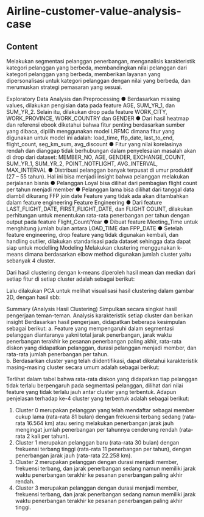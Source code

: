 # Airline-customer-value-analysis-case

## Content
Melakukan segmentasi pelanggan penerbangan, menganalisis karakteristik kategori pelanggan yang berbeda, membandingkan nilai pelanggan dari kategori pelanggan yang berbeda, memberikan layanan yang dipersonalisasi untuk kategori pelanggan dengan nilai yang berbeda, dan merumuskan strategi pemasaran yang sesuai.

Exploratory Data Analysis dan Preprocessing
●	Berdasarkan missing values, dilakukan pengisian data pada feature AGE, SUM_YR_1, dan SUM_YR_2. Selain itu, dilakukan drop pada feature WORK_CITY, WORK_PROVINCE, WORK_COUNTRY dan GENDER
●	Dari hasil heatmap dan referensi ebook diketahui bahwa fitur penting berdasarkan sumber yang dibaca, dipilih menggunakan model LRFMC dimana fitur yang digunakan untuk model ini adalah: load_time, ffp_date, last_to_end, flight_count, seg_km_sum, avg_discount
●	Fitur yang nilai korelasinya rendah dan dianggap tidak berhubungan dalam penyelesaian masalah akan di drop dari dataset: MEMBER_NO, AGE, GENDER, EXCHANGE_COUNT, SUM_YR_1, SUM_YR_2, POINT_NOTFLIGHT, AVG_INTERVAL, MAX_INTERVAL 
●	Distribusi pelanggan banyak terpusat di umur produktif (27 – 55 tahun). Hal ini bisa menjadi insight bahwa pelanggan melakukan perjalanan bisnis
●	Pelanggan Loyal bisa dilihat dari pembagian flight count per tahun menjadi member
●	Pelanggan lama bisa dilihat dari tanggal data diambil dikurang FFP join date
Feature yang tidak ada akan ditambahkan dalam feature engineering
Feature Engineering
●	Dari feature LAST_FLIGHT_DATE, FIRST_FLIGHT_DATE, dan FLIGHT COUNT, dilakukan perhitungan untuk menentukan rata-rata penerbangan per tahun dengan output pada feature Flight_Count/Year
●	Dibuat feature Meeting_Time untuk menghitung jumlah bulan antara LOAD_TIME dan FPP_DATE
●	Setelah feature engineering, drop feature yang tidak digunakan kembali, dan handling outlier, dilakukan standarisasi pada dataset sehingga data dapat siap untuk modelling
Modeling
Melakukan clustering menggunakan k-means dimana berdasarkan elbow method digunakan jumlah cluster yaitu sebanyak 4 cluster.
 
Dari hasil clustering dengan k-means diperoleh hasil mean dan median dari setiap fitur di setiap cluster adalah sebagai berikut:
 
Lalu dilakukan PCA untuk melihat visualisasi hasil clustering dalam gambar 2D, dengan hasil sbb:
 

Summary (Analysis Hasil Clustering) 
Simpulkan secara singkat hasil pengerjaan teman-teman. Analysis karakteristik setiap cluster dan berikan insight
Berdasarkan hasil pengerjaan, didapatkan beberapa kesimpulan sebagai berikut:
a.	Feature yang mempengaruhi dalam segmentasi pelanggan diantaranya yakni total jarak penerbangan, jarak waktu penerbangan terakhir ke pesanan penerbangan paling akhir, rata-rata diskon yang didapatkan pelanggan, durasi pelanggan menjadi member, dan rata-rata jumlah penerbangan per tahun.  
b.	Berdasarkan cluster yang telah diidentifikasi, dapat diketahui karakteristik masing-masing cluster secara umum adalah sebagai berikut:
 
Terlihat dalam tabel bahwa rata-rata diskon yang didapatkan tiap pelanggan tidak terlalu berpengaruh pada segmentasi pelanggan, dilihat dari nilai feature yang tidak terlalu jauh antar cluster yang terbentuk.
Adapun penjelasan terhadap ke-4 cluster yang terbentuk adalah sebagai berikut:
1.	Cluster 0 merupakan pelanggan yang telah mendaftar sebagai member cukup lama (rata-rata 81 bulan) dengan frekuensi terbang sedang (rata-rata 16.564 km) atau sering melakukan penerbangan jarak jauh mengingat jumlah penerbangan per tahunnya cenderung rendah (rata-rata 2 kali per tahun). 
2.	Cluster 1 merupakan pelanggan baru (rata-rata 30 bulan) dengan frekuensi terbang tinggi (rata-rata 11 penerbangan per tahun), dengan penerbangan jarak jauh (rata-rata 22.258 km).
3.	Cluster 2 merupakan pelanggan dengan durasi menjadi member, frekuensi terbang, dan jarak penerbangan sedang namun memiliki jarak waktu penerbangan terakhir ke pesanan penerbangan paling akhir rendah.
4.	Cluster 3 merupakan pelanggan dengan durasi menjadi member, frekuensi terbang, dan jarak penerbangan sedang namun memiliki jarak waktu penerbangan terakhir ke pesanan penerbangan paling akhir tinggi.
